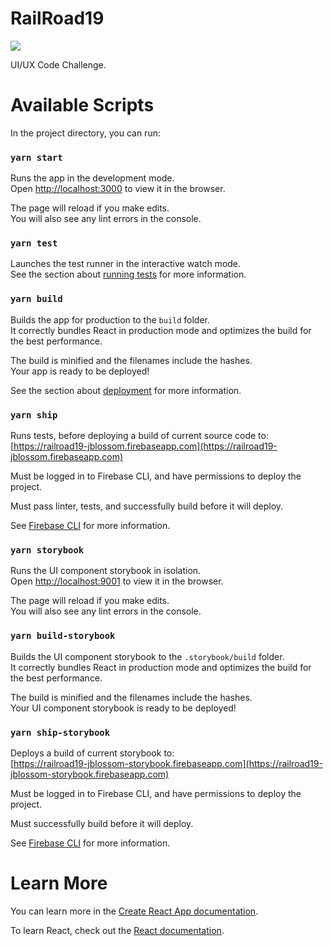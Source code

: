 # RailRoad19

![](https://i.giphy.com/media/cU7jXQjldnZ7y/giphy.webp)

UI/UX Code Challenge.

# Available Scripts

In the project directory, you can run:

### `yarn start`

Runs the app in the development mode.<br />
Open [http://localhost:3000](http://localhost:3000) to view it in the browser.

The page will reload if you make edits.<br />
You will also see any lint errors in the console.

### `yarn test`

Launches the test runner in the interactive watch mode.<br />
See the section about [running tests](https://facebook.github.io/create-react-app/docs/running-tests) for more information.

### `yarn build`

Builds the app for production to the `build` folder.<br />
It correctly bundles React in production mode and optimizes the build for the best performance.

The build is minified and the filenames include the hashes.<br />
Your app is ready to be deployed!

See the section about [deployment](https://facebook.github.io/create-react-app/docs/deployment) for more information.

### `yarn ship`

Runs tests, before deploying a build of current source code to:<br>
[https://railroad19-jblossom.firebaseapp.com](https://railroad19-jblossom.firebaseapp.com)

Must be logged in to Firebase CLI, and have permissions to deploy the project.

Must pass linter, tests, and successfully build before it will deploy.

See [Firebase CLI](https://firebase.google.com/docs/cli) for more information.

### `yarn storybook`

Runs the UI component storybook in isolation.<br />
Open [http://localhost:9001](http://localhost:9001) to view it in the browser.

The page will reload if you make edits.<br />
You will also see any lint errors in the console.

### `yarn build-storybook`

Builds the UI component storybook to the `.storybook/build` folder.<br />
It correctly bundles React in production mode and optimizes the build for the best performance.

The build is minified and the filenames include the hashes.<br />
Your UI component storybook is ready to be deployed!

### `yarn ship-storybook`

Deploys a build of current storybook to:<br>
[https://railroad19-jblossom-storybook.firebaseapp.com](https://railroad19-jblossom-storybook.firebaseapp.com)

Must be logged in to Firebase CLI, and have permissions to deploy the project.

Must successfully build before it will deploy.

See [Firebase CLI](https://firebase.google.com/docs/cli) for more information.

# Learn More

You can learn more in the [Create React App documentation](https://facebook.github.io/create-react-app/docs/getting-started).

To learn React, check out the [React documentation](https://reactjs.org/).
